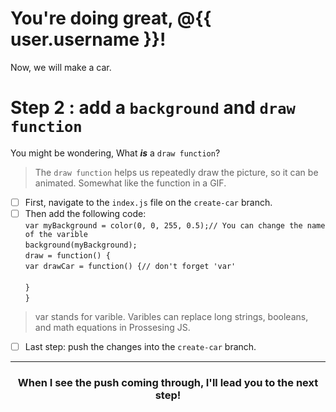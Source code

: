 # You're doing great, @{{ user.username }}!
Now, we will make a car.
# Step 2 : add a `background` and `draw function`
You might be wondering, What ***is*** a `draw function`?
> The `draw function` helps us repeatedly draw the picture, so it can be animated. Somewhat like the function in a GIF.
 - [ ] First, navigate to the `index.js` file on the `create-car` branch.
 - [ ] Then add the following code:<br>
   `var myBackground = color(0, 0, 255, 0.5);// You can change the name of the varible`<br>
   `background(myBackground);`<br>
   `draw = function() {`<br>
   `var drawCar = function() {// don't forget 'var'`<br>
   ` ` <br>
   `}` <br>
   `}` <br>
> var stands for varible. Varibles can replace long strings, booleans, and math equations in Prossesing JS.
 - [ ] Last step: push the changes into the `create-car` branch.
 ----------------------
 <h3 align="center"> When I see the push coming through, I'll lead you to the next step! </h3>
 
